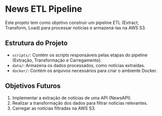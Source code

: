 # News ETL Pipeline

Este projeto tem como objetivo construir um pipeline ETL (Extract, Transform, Load) para processar notícias e armazená-las na AWS S3.

## Estrutura do Projeto

- `scripts/`: Contém os scripts responsáveis pelas etapas do pipeline (Extração, Transformação e Carregamento).
- `data/`: Armazena os dados processados, como notícias extraídas.
- `docker/`: Contém os arquivos necessários para criar o ambiente Docker.

## Objetivos Futuros

1. Implementar a extração de notícias de uma API (NewsAPI).
2. Realizar a transformação dos dados para filtrar notícias relevantes.
3. Carregar as notícias filtradas na AWS S3.

